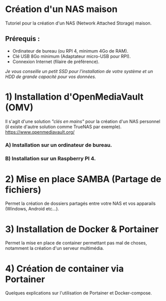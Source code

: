 # Création d'un NAS maison
Tutoriel pour la création d'un NAS (Network Attached Storage) maison.

## Prérequis :
* Ordinateur de bureau (ou RPI 4, minimum 4Go de RAM).
* Clé USB 8Go minimum (Adaptateur micro-USB pour RPI).
* Connexion Internet (filaire de préférence).

_Je vous conseille un petit SSD pour l'installation de votre système et un HDD de grande capacité pour vos données._

# 1) Installation d'OpenMediaVault (OMV)
Il s'agit d'une solution _"clés en mains"_ pour la création d'un NAS personnel (il existe d'autre solution comme TrueNAS par exemple).
https://www.openmediavault.org/
  ### A) Installation sur un ordinateur de bureau.
  ### B) Installation sur un Raspberry PI 4.

# 2) Mise en place SAMBA (Partage de fichiers)
Permet la création de dossiers partagés entre votre NAS et vos apparails (Windows, Android etc...).

# 3) Installation de Docker & Portainer
Permet la mise en place de container permettant pas mal de choses, notamment la création d'un serveur multimédia.

# 4) Création de container via Portainer
Quelques explications sur l'utilisation de Portainer et Docker-compose.
